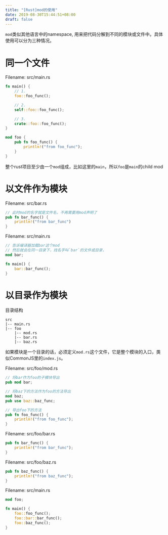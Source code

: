 ```yaml
---
title: "[Rust]mod的使用"
date: 2019-08-30T15:44:51+08:00
draft: false
---
```


`mod`类似其他语言中的namespace, 用来把代码分解到不同的模块或文件中。具体使用可以分为三种情况。

# 同一个文件
Filename: src/main.rs
```rust
fn main() {
    // 1.
    foo::foo_func();

    // 2.
    self::foo::foo_func();

    // 3.
    crate::foo::foo_func();
}

mod foo {
    pub fn foo_func() {
        println!("from foo_func");
    }
}
```

整个rust项目至少由一个`mod`组成，比如这里的`main`，所以`foo`是`main`的child mod

# 以文件作为模块
Filename: src/bar.rs
```rust
// 此时mod的名字就是文件名，不再需要用mod声明了
pub fn bar_func() {
    println!("from bar_func")
}
```

Filename: src/main.rs
```rust
// 告诉编译器加载bar这个mod
// 然后就会在同一目录下，找名字叫`bar`的文件或目录，
mod bar;

fn main() {
    bar::bar_func();
}
```

# 以目录作为模块
目录结构
```
src
|-- main.rs
|-- foo
    |-- mod.rs
    |-- bar.rs
    |-- baz.rs
```

如果模块是一个目录的话，必须定义`mod.rs`这个文件，它是整个模块的入口，类似CommonJS里的`index.js`。

Filename: src/foo/mod.rs
```rust
// 将bar作为foo的子模块导出
pub mod bar;

// 将baz下的方法作为foo的方法导出
mod baz;
pub use baz::baz_func;

// 导出foo下的方法
pub fn foo_func() {
    println!("from foo_func");
}
```

Filename: src/foo/bar.rs
```rust
pub fn bar_func() {
    println!("from bar_func");
}
```

Filename: src/foo/baz.rs
```rust
pub fn baz_func() {
    println!("from baz_func");
}
```

Filename: src/main.rs
```rust
mod foo;

fn main() {
    foo::foo_func();
    foo::bar::bar_func();
    foo::baz_func();
}
```
